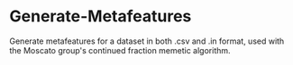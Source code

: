 # Generate-Metafeatures
Generate metafeatures for a dataset in both .csv and .in format, used with the Moscato group's continued fraction memetic algorithm.
